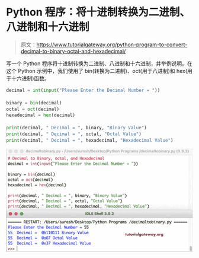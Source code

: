 # Python 程序：将十进制转换为二进制、八进制和十六进制

> 原文：<https://www.tutorialgateway.org/python-program-to-convert-decimal-to-binary-octal-and-hexadecimal/>

写一个 Python 程序将十进制转换为二进制、八进制和十六进制，并举例说明。在这个 Python 示例中，我们使用了 bin(转换为二进制)、oct(用于八进制)和 hex(用于十六进制)函数。

```py
decimal = int(input("Please Enter the Decimal Number = "))

binary = bin(decimal)
octal = oct(decimal)
hexadecimal = hex(decimal)

print(decimal, " Decimal = ", binary, "Binary Value")
print(decimal, " Decimal = ", octal, "Octal Value")
print(decimal, " Decimal = ", hexadecimal, "Hexadecimal Value")
```

![Python Program to Convert Decimal to Binary, octal, and Hexadecimal](img/8e8df7a96b73abe9a6497b73f2ed2eb5.png)